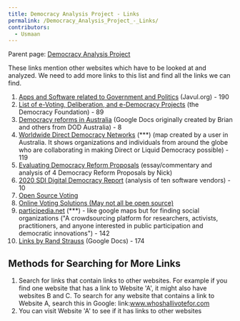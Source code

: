 ```yaml
---
title: Democracy Analysis Project - Links
permalink: /Democracy_Analysis_Project_-_Links/
contributors:
  - Usmaan
---
```


  
Parent page: [Democracy Analysis
Project](/Democracy_Analysis_Project "wikilink")

These links mention other websites which have to be looked at and
analyzed. We need to add more links to this list and find all the links
we can find.

1.  [Apps and Software related to Government and
    Politics](https://javul.org/wiki/Apps_and_Software_related_to_Government_and_Politics)
    (Javul.org) - 190
2.  [List of e-Voting, Deliberation, and e-Democracy
    Projects](https://democracy.foundation/similar-projects/) (the
    Democracy Foundation) - 89
3.  [Democracy reforms in
    Australia](https://docs.google.com/spreadsheets/d/19UvMGGh92CF1m1xv5qyDh8OS0_aPCmr7xGxG8BeKKxA/edit#gid=327017318)
    (Google Docs originally created by Brian and others from DOD
    Australia) - 8
4.  [Worldwide Direct Democracy
    Networks](https://sites.google.com/view/worldwide-direct-democracy/home)
    (\*\*\*) (map created by a user in Australia. It shows organizations
    and individuals from around the globe who are collaborating in
    making Direct or Liquid Democracy possible) - 119
5.  [Evaluating Democracy Reform
    Proposals](https://discuss.designingopendemocracy.com/t/evaluating-democracy-reform-proposals/105)
    (essay/commentary and analysis of 4 Democracy Reform Proposals by
    Nick)
6.  [2020 SDI Digital Democracy
    Report](https://www.solonian-institute.com/post/2020-sdi-digital-democracy-report)
    (analysis of ten software vendors) - 10
7.  [Open Source
    Voting](https://www.goodfirms.co/blog/best-free-open-source-voting-software-solutions)
8.  [Online Voting Solutions (May not all be open
    source)](https://www.goodfirms.co/voting-software/?features%5B5%5D=Online+Voting&prices%5B3%5D=One-Time+Payment&prices%5B4%5D=Free)
9.  [participedia.net](https://participedia.net/) (\*\*\*) - like google
    maps but for finding social organizations ("A crowdsourcing platform
    for researchers, activists, practitioners, and anyone interested in
    public participation and democratic innovations") - 142
10. [Links by Rand
    Strauss](https://docs.google.com/document/d/1Jz_X1ZVCtX2W3etsgjX5iCBylsMBPyUKD7I05ZF0FuI/edit#)
    (Google Docs) - 174

## Methods for Searching for More Links

1.  Search for links that contain links to other websites. For example
    if you find one website that has a link to Website 'A', it might
    also have websites B and C. To search for any website that contains
    a link to Website A, search this in Google:
    link:www.whoshallivotefor.com
2.  You can visit Website 'A' to see if it has links to other websites
